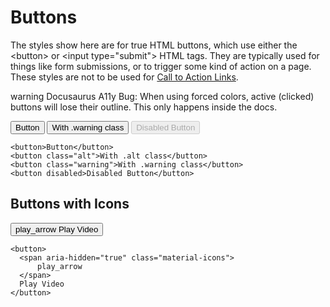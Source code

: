 # Buttons

The styles show here are for true HTML buttons, which use either the &lt;button&gt; or &lt;input type="submit"&gt; HTML tags. They are typically used for things like form submissions, or to trigger some kind of action on a page. These styles are not to be used for [Call to Action Links](/patterns/atoms/links#call-to-action-links).

<p><span className="material-icons" aria-hidden="true">warning</span> Docusaurus A11y Bug: When using forced colors, active (clicked) buttons will lose their outline. This only happens inside the docs.</p>

<button>Button</button>
<button className="warning">With .warning class</button>
<button disabled>Disabled Button</button>

```
<button>Button</button>
<button class="alt">With .alt class</button>
<button class="warning">With .warning class</button>
<button disabled>Disabled Button</button>
```

## Buttons with Icons

<button>
  <span aria-hidden="true" className="material-icons">
      play_arrow
  </span>
  Play Video
</button>

```
<button>
  <span aria-hidden="true" class="material-icons">
      play_arrow
  </span>
  Play Video
</button>
```